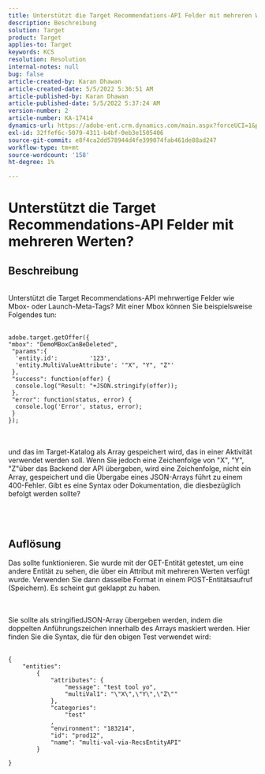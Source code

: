 ```yaml
---
title: Unterstützt die Target Recommendations-API Felder mit mehreren Werten?
description: Beschreibung
solution: Target
product: Target
applies-to: Target
keywords: KCS
resolution: Resolution
internal-notes: null
bug: false
article-created-by: Karan Dhawan
article-created-date: 5/5/2022 5:36:51 AM
article-published-by: Karan Dhawan
article-published-date: 5/5/2022 5:37:24 AM
version-number: 2
article-number: KA-17414
dynamics-url: https://adobe-ent.crm.dynamics.com/main.aspx?forceUCI=1&pagetype=entityrecord&etn=knowledgearticle&id=3c966259-35cc-ec11-a7b5-6045bd00db25
exl-id: 32ffef6c-5079-4311-b4bf-0eb3e1505406
source-git-commit: e8f4ca2dd578944d4fe399074fab461de88ad247
workflow-type: tm+mt
source-wordcount: '158'
ht-degree: 1%

---
```


# Unterstützt die Target Recommendations-API Felder mit mehreren Werten?

## Beschreibung

<br>Unterstützt die Target Recommendations-API mehrwertige Felder wie Mbox- oder Launch-Meta-Tags? Mit einer Mbox können Sie beispielsweise Folgendes tun:<br><br>

```
adobe.target.getOffer({
"mbox": "DemoMBoxCanBeDeleted",
 "params":{
  'entity.id':         '123',   
  'entity.MultiValueAttribute': '"X", "Y", "Z"'
 },
 "success": function(offer) {
  console.log("Result: "+JSON.stringify(offer));
 },
 "error": function(status, error) {
  console.log('Error', status, error);
 }
});
```

<br><br>und das im Target-Katalog als Array gespeichert wird, das in einer Aktivität verwendet werden soll. Wenn Sie jedoch eine Zeichenfolge von &quot;X&quot;, &quot;Y&quot;, &quot;Z&quot;über das Backend der API übergeben, wird eine Zeichenfolge, nicht ein Array, gespeichert und die Übergabe eines JSON-Arrays führt zu einem 400-Fehler. Gibt es eine Syntax oder Dokumentation, die diesbezüglich befolgt werden sollte?<br><br><br><br>

## Auflösung


Das sollte funktionieren. Sie wurde mit der GET-Entität getestet, um eine andere Entität zu sehen, die über ein Attribut mit mehreren Werten verfügt wurde. Verwenden Sie dann dasselbe Format in einem POST-Entitätsaufruf (Speichern). Es scheint gut geklappt zu haben.




<br><br>Sie sollte als stringifiedJSON-Array übergeben werden, indem die doppelten Anführungszeichen innerhalb des Arrays maskiert werden. Hier finden Sie die Syntax, die für den obigen Test verwendet wird:<br><br>

```
{
    "entities":
        {
            "attributes": {
                "message": "test tool yo",
                "multiVal1": "\"X\",\"Y\",\"Z\""
            },
            "categories": 
                "test"
            ,
            "environment": "183214",
            "id": "prod12",
            "name": "multi-val-via-RecsEntityAPI"
        }
    
}
```

